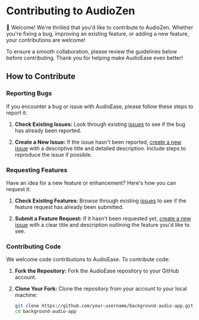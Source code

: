 # Contributing to AudioZen

👋 Welcome! We're thrilled that you'd like to contribute to AudioZen. Whether you're fixing a bug, improving an existing feature, or adding a new feature, your contributions are welcome!

To ensure a smooth collaboration, please review the guidelines below before contributing. Thank you for helping make AudioEase even better!

## How to Contribute

### Reporting Bugs

If you encounter a bug or issue with AudioEase, please follow these steps to report it:

1. **Check Existing Issues:** Look through existing [issues](https://github.com/shyama7004/AudioZen/issues) to see if the bug has already been reported.

2. **Create a New Issue:** If the issue hasn't been reported, [create a new issue](https://github.com/shayma7004/AudioZen/issues/new) with a descriptive title and detailed description. Include steps to reproduce the issue if possible.

### Requesting Features

Have an idea for a new feature or enhancement? Here's how you can request it:

1. **Check Existing Features:** Browse through existing [issues](https://github.com/shyama7004/AudioZen/issues) to see if the feature request has already been submitted.

2. **Submit a Feature Request:** If it hasn't been requested yet, [create a new issue](https://github.com/shyama7004/AudioZen/issues/new) with a clear title and description outlining the feature you'd like to see.

### Contributing Code

We welcome code contributions to AudioEase. To contribute code:

1. **Fork the Repository:** Fork the AudioEase repository to your GitHub account.

2. **Clone Your Fork:** Clone the repository from your account to your local machine:
   ```sh
   git clone https://github.com/your-username/background-audio-app.git
   cd background-audio-app
